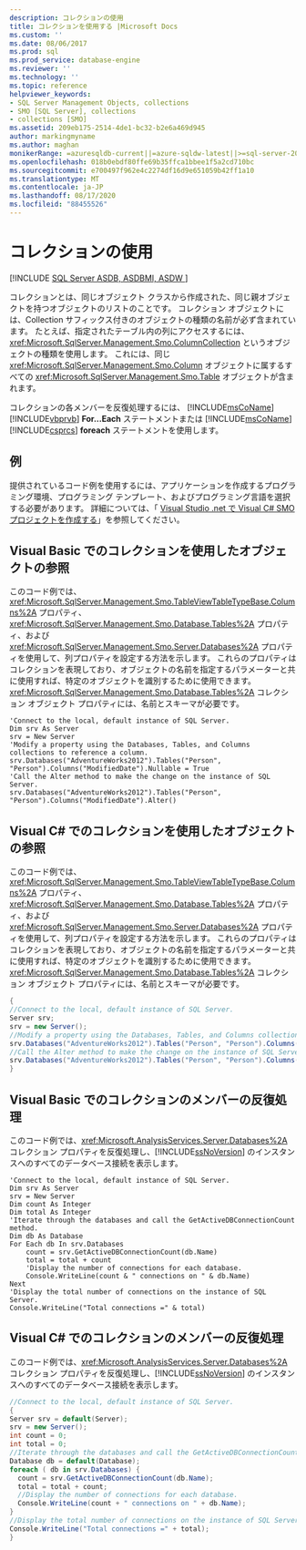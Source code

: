 ```yaml
---
description: コレクションの使用
title: コレクションを使用する |Microsoft Docs
ms.custom: ''
ms.date: 08/06/2017
ms.prod: sql
ms.prod_service: database-engine
ms.reviewer: ''
ms.technology: ''
ms.topic: reference
helpviewer_keywords:
- SQL Server Management Objects, collections
- SMO [SQL Server], collections
- collections [SMO]
ms.assetid: 209eb175-2514-4de1-bc32-b2e6a469d945
author: markingmyname
ms.author: maghan
monikerRange: =azuresqldb-current||=azure-sqldw-latest||>=sql-server-2016||=sqlallproducts-allversions||>=sql-server-linux-2017||=azuresqldb-mi-current
ms.openlocfilehash: 018b0ebdf80ffe69b35ffca1bbee1f5a2cd710bc
ms.sourcegitcommit: e700497f962e4c2274df16d9e651059b42ff1a10
ms.translationtype: MT
ms.contentlocale: ja-JP
ms.lasthandoff: 08/17/2020
ms.locfileid: "88455526"
---
```

# <a name="using-collections"></a>コレクションの使用
[!INCLUDE [SQL Server ASDB, ASDBMI, ASDW ](../../../includes/applies-to-version/sql-asdb-asdbmi-asa.md)]

  コレクションとは、同じオブジェクト クラスから作成された、同じ親オブジェクトを持つオブジェクトのリストのことです。 コレクション オブジェクトには、Collection サフィックス付きのオブジェクトの種類の名前が必ず含まれています。 たとえば、指定されたテーブル内の列にアクセスするには、<xref:Microsoft.SqlServer.Management.Smo.ColumnCollection> というオブジェクトの種類を使用します。 これには、同じ <xref:Microsoft.SqlServer.Management.Smo.Column> オブジェクトに属するすべての <xref:Microsoft.SqlServer.Management.Smo.Table> オブジェクトが含まれます。  
  
 コレクションの各メンバーを反復処理するには、 [!INCLUDE[msCoName](../../../includes/msconame-md.md)] [!INCLUDE[vbprvb](../../../includes/vbprvb-md.md)] **For...Each** ステートメントまたは [!INCLUDE[msCoName](../../../includes/msconame-md.md)] [!INCLUDE[csprcs](../../../includes/csprcs-md.md)] **foreach** ステートメントを使用します。  
  
## <a name="examples"></a>例  
提供されているコード例を使用するには、アプリケーションを作成するプログラミング環境、プログラミング テンプレート、およびプログラミング言語を選択する必要があります。 詳細については、「 [Visual Studio .net で Visual C&#35; SMO プロジェクトを作成する](../../../relational-databases/server-management-objects-smo/how-to-create-a-visual-csharp-smo-project-in-visual-studio-net.md)」を参照してください。  
  
## <a name="referencing-an-object-by-using-a-collection-in-visual-basic"></a>Visual Basic でのコレクションを使用したオブジェクトの参照  
 このコード例では、<xref:Microsoft.SqlServer.Management.Smo.TableViewTableTypeBase.Columns%2A> プロパティ、<xref:Microsoft.SqlServer.Management.Smo.Database.Tables%2A> プロパティ、および <xref:Microsoft.SqlServer.Management.Smo.Server.Databases%2A> プロパティを使用して、列プロパティを設定する方法を示します。 これらのプロパティはコレクションを表現しており、オブジェクトの名前を指定するパラメーターと共に使用すれば、特定のオブジェクトを識別するために使用できます。 <xref:Microsoft.SqlServer.Management.Smo.Database.Tables%2A> コレクション オブジェクト プロパティには、名前とスキーマが必要です。  
  
```VBNET
'Connect to the local, default instance of SQL Server.
Dim srv As Server
srv = New Server
'Modify a property using the Databases, Tables, and Columns collections to reference a column.
srv.Databases("AdventureWorks2012").Tables("Person", "Person").Columns("ModifiedDate").Nullable = True
'Call the Alter method to make the change on the instance of SQL Server.
srv.Databases("AdventureWorks2012").Tables("Person", "Person").Columns("ModifiedDate").Alter()
```
  
## <a name="referencing-an-object-by-using-a-collection-in-visual-c"></a>Visual C# でのコレクションを使用したオブジェクトの参照  
 このコード例では、<xref:Microsoft.SqlServer.Management.Smo.TableViewTableTypeBase.Columns%2A> プロパティ、<xref:Microsoft.SqlServer.Management.Smo.Database.Tables%2A> プロパティ、および <xref:Microsoft.SqlServer.Management.Smo.Server.Databases%2A> プロパティを使用して、列プロパティを設定する方法を示します。 これらのプロパティはコレクションを表現しており、オブジェクトの名前を指定するパラメーターと共に使用すれば、特定のオブジェクトを識別するために使用できます。 <xref:Microsoft.SqlServer.Management.Smo.Database.Tables%2A> コレクション オブジェクト プロパティには、名前とスキーマが必要です。  
  
```csharp  
{   
//Connect to the local, default instance of SQL Server.   
Server srv;   
srv = new Server();   
//Modify a property using the Databases, Tables, and Columns collections to reference a column.   
srv.Databases("AdventureWorks2012").Tables("Person", "Person").Columns("LastName").Nullable = true;   
//Call the Alter method to make the change on the instance of SQL Server.   
srv.Databases("AdventureWorks2012").Tables("Person", "Person").Columns("LastName").Alter();   
}  
```  
  
## <a name="iterating-through-the-members-of-a-collection-in-visual-basic"></a>Visual Basic でのコレクションのメンバーの反復処理  
 このコード例では、<xref:Microsoft.AnalysisServices.Server.Databases%2A> コレクション プロパティを反復処理し、[!INCLUDE[ssNoVersion](../../../includes/ssnoversion-md.md)] のインスタンスへのすべてのデータベース接続を表示します。  
  
```VBNET
'Connect to the local, default instance of SQL Server.
Dim srv As Server
srv = New Server
Dim count As Integer
Dim total As Integer
'Iterate through the databases and call the GetActiveDBConnectionCount method.
Dim db As Database
For Each db In srv.Databases
    count = srv.GetActiveDBConnectionCount(db.Name)
    total = total + count
    'Display the number of connections for each database.
    Console.WriteLine(count & " connections on " & db.Name)
Next
'Display the total number of connections on the instance of SQL Server.
Console.WriteLine("Total connections =" & total)
```
  
## <a name="iterating-through-the-members-of-a-collection-in-visual-c"></a>Visual C# でのコレクションのメンバーの反復処理  
 このコード例では、<xref:Microsoft.AnalysisServices.Server.Databases%2A> コレクション プロパティを反復処理し、[!INCLUDE[ssNoVersion](../../../includes/ssnoversion-md.md)] のインスタンスへのすべてのデータベース接続を表示します。  
  
```csharp  
//Connect to the local, default instance of SQL Server.   
{   
Server srv = default(Server);   
srv = new Server();   
int count = 0;   
int total = 0;   
//Iterate through the databases and call the GetActiveDBConnectionCount method.   
Database db = default(Database);   
foreach ( db in srv.Databases) {   
  count = srv.GetActiveDBConnectionCount(db.Name);   
  total = total + count;   
  //Display the number of connections for each database.   
  Console.WriteLine(count + " connections on " + db.Name);   
}   
//Display the total number of connections on the instance of SQL Server.   
Console.WriteLine("Total connections =" + total);   
}   
```  
  
  
